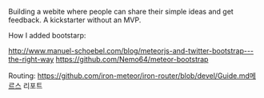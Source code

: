 Building a webite where people can share their simple ideas and get feedback.
A kickstarter without an MVP.

How I added bootstarp:

http://www.manuel-schoebel.com/blog/meteorjs-and-twitter-bootstrap---the-right-way
https://github.com/Nemo64/meteor-bootstrap

Routing:
https://github.com/iron-meteor/iron-router/blob/devel/Guide.md메르스 리포트
